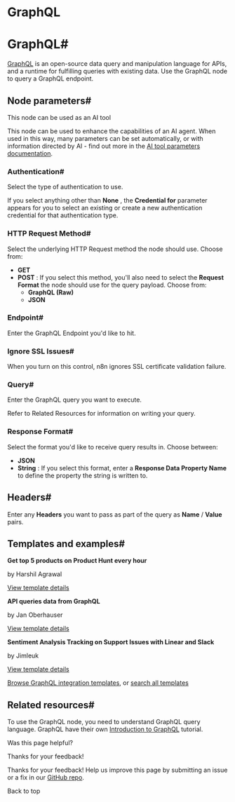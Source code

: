 # GraphQL

[ ](https://github.com/n8n-io/n8n-docs/edit/main/docs/integrations/builtin/core-nodes/n8n-nodes-base.graphql.md "Edit this page")

# GraphQL#

[GraphQL](https://graphql.org/) is an open-source data query and manipulation language for APIs, and a runtime for fulfilling queries with existing data. Use the GraphQL node to query a GraphQL endpoint.

## Node parameters#

This node can be used as an AI tool

This node can be used to enhance the capabilities of an AI agent. When used in this way, many parameters can be set automatically, or with information directed by AI - find out more in the [AI tool parameters documentation](../../../../advanced-ai/examples/using-the-fromai-function/).

### Authentication#

Select the type of authentication to use.

If you select anything other than **None** , the **Credential for** parameter appears for you to select an existing or create a new authentication credential for that authentication type.

### HTTP Request Method#

Select the underlying HTTP Request method the node should use. Choose from:

  * **GET**
  * **POST** : If you select this method, you'll also need to select the **Request Format** the node should use for the query payload. Choose from:
    * **GraphQL (Raw)**
    * **JSON**



### Endpoint#

Enter the GraphQL Endpoint you'd like to hit.

### Ignore SSL Issues#

When you turn on this control, n8n ignores SSL certificate validation failure.

### Query#

Enter the GraphQL query you want to execute.

Refer to Related Resources for information on writing your query.

### Response Format#

Select the format you'd like to receive query results in. Choose between:

  * **JSON**
  * **String** : If you select this format, enter a **Response Data Property Name** to define the property the string is written to.



## Headers#

Enter any **Headers** you want to pass as part of the query as **Name** / **Value** pairs.

## Templates and examples#

**Get top 5 products on Product Hunt every hour**

by Harshil Agrawal

[View template details](https://n8n.io/workflows/1298-get-top-5-products-on-product-hunt-every-hour/)

**API queries data from GraphQL**

by Jan Oberhauser

[View template details](https://n8n.io/workflows/216-api-queries-data-from-graphql/)

**Sentiment Analysis Tracking on Support Issues with Linear and Slack**

by Jimleuk

[View template details](https://n8n.io/workflows/2647-sentiment-analysis-tracking-on-support-issues-with-linear-and-slack/)

[Browse GraphQL integration templates](https://n8n.io/integrations/graphql/), or [search all templates](https://n8n.io/workflows/)

## Related resources#

To use the GraphQL node, you need to understand GraphQL query language. GraphQL have their own [Introduction to GraphQL](https://graphql.org/learn/) tutorial.

Was this page helpful? 

Thanks for your feedback! 

Thanks for your feedback! Help us improve this page by submitting an issue or a fix in our [GitHub repo](https://github.com/n8n-io/n8n-docs). 

Back to top 
